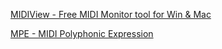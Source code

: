 [MIDIView - Free MIDI Monitor tool for Win & Mac](https://hautetechnique.com/midi/midiview/#download)

[MPE - MIDI Polyphonic Expression](https://www.kvraudio.com/mpe)
